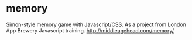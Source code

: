 # memory
Simon-style memory game with Javascript/CSS. As a project from London App Brewery Javascript training.
http://middleagehead.com/memory/
